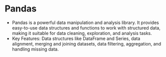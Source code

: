 # Pandas

* Pandas is a powerful data manipulation and analysis library. It provides easy-to-use data structures and functions to work with structured data, making it suitable for data cleaning, exploration, and analysis tasks.
* Key Features: Data structures like DataFrame and Series, data alignment, merging and joining datasets, data filtering, aggregation, and handling missing data.

